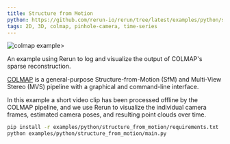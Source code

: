```yaml
---
title: Structure from Motion
python: https://github.com/rerun-io/rerun/tree/latest/examples/python/structure_from_motion/main.py
tags: 2D, 3D, colmap, pinhole-camera, time-series
---
```


![colmap example>](https://static.rerun.io/ab7edab1aabe2c80faab3f901512c7841279c488_colmap1.png)

An example using Rerun to log and visualize the output of COLMAP's sparse reconstruction.

[COLMAP](https://colmap.github.io/index.html) is a general-purpose Structure-from-Motion (SfM) and Multi-View Stereo (MVS) pipeline with a graphical and command-line interface.

In this example a short video clip has been processed offline by the COLMAP pipeline, and we use Rerun to visualize the individual camera frames, estimated camera poses, and resulting point clouds over time.


```bash
pip install -r examples/python/structure_from_motion/requirements.txt
python examples/python/structure_from_motion/main.py
```
